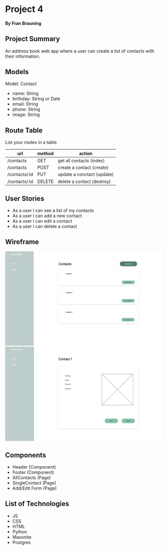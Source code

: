 # Project 4
#### By Fran Brauning

## Project Summary

An address book web app where a user can create a list of contacts with their information.

## Models

Model: Contact

- name: String
- birthday: String or Date
- email: String
- phone: String
- image: String

## Route Table

List your routes in a table

| url | method | action |
|-----|--------|--------|
| /contacts | GET | get all contacts (index) |
| /contacts | POST | create a contact (create)|
| /contacts/:id | PUT | update a conctact (update)|
| /contacts/:id | DELETE | delete a contact (destroy)|

## User Stories

- As a user I can see a list of my contacts
- As a user I can add a new contact
- As a user I can edit a contact
- As a user I can delete a contact

## Wireframe

<img width="600px" src="img1.png" />
<br/>
<img width="600px" src="img2.png" />

## Components

- Header (Component)
- Footer (Component)
- AllContacts (Page)
- SingleContact (Page)
- Add/Edit Form (Page)

## List of Technologies

- JS
- CSS
- HTML
- Python
- Masonite
- Postgres

